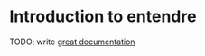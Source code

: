 # Introduction to entendre

TODO: write [great documentation](http://jacobian.org/writing/great-documentation/what-to-write/)
